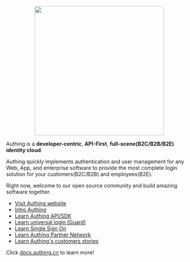 <div align=center>
  <img src="https://authing-cdn-cn-prod.oss-cn-beijing.aliyuncs.com/authing-assets/authing-github-home-readme/authing-logo-20220818.png" width="350px" />
</div>

Authing is a <strong>developer-centric</strong>, <strong>API-First</strong>, <strong>full-scene(B2C/B2B/B2E) identity cloud</strong>.

Authing quickly implements authentication and user management for any Web, App, and enterprise software to provide the most complete login solution for your customers(B2C/B2B) and employees(B2E).

Right now, welcome to our open source community and build amazing software together.

- <a href="https://www.authing.cn/" target="_blank">Visit Authing website</a>
- <a href="https://github.com/Authing/.github/blob/main/profile/authing.md" target="_blank">Intro Authing</a>
- <a href="https://docs.authing.cn/v2/reference/" target="_blank">Learn Authing API/SDK</a> 
- <a href="https://www.authing.cn/learn/guard" target="_blank">Learn universal login (Guard)</a> 
- <a href="https://www.authing.cn/learn/sso" target="_blank">Learn Single Sign On</a>
- <a href="https://www.authing.cn/apn" target="_blank">Learn Authing Partner Network</a>
- <a href="https://www.authing.cn/customer" target="_blank">Learn Authing's customers stories</a>

Click [docs.authing.cn](https://docs.authing.cn/v2/) to learn more!
